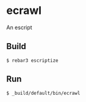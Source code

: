ecrawl
=====

An escript

Build
-----

    $ rebar3 escriptize

Run
---

    $ _build/default/bin/ecrawl
